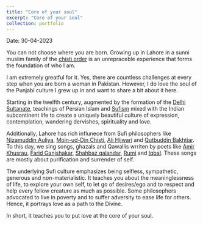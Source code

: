 ```yaml
---
title: "Core of your soul"
excerpt: "Core of your soul"
collection: portfolio
---
```


Date: 30-04-2023

You can not choose where you are born. Growing up in Lahore in a sunni muslim family of the [chisti order](https://en.wikipedia.org/wiki/Chishti_Order) is an unrepraceble experience that forms the foundation of who I am. 

I am extremely greatful for it. Yes, there are countless challenges at every step when you are born a woman in Pakistan. However, I do love the soul of the Punjabi culture I grew up in and want to share a bit about it here. 


Starting in the twelfth century, augmented by the formation of the [Delhi Sultanate](https://en.wikipedia.org/wiki/Delhi_Sultanate), teachings of Persian Islam and [Sufism](https://en.wikipedia.org/wiki/Sufism) mixed with the Indian subcontinent life to create a uniquely beautiful culture of expression, contemplation, wandering dervishes, spirituality and love. 


Additionally, Lahore has rich influnece from Sufi philosophers like [Nizamuddin Auliya](https://en.wikipedia.org/wiki/Nizamuddin_Auliya), [Moin-ud-Din Chisti](https://en.wikipedia.org/wiki/Mu%27in_al-Din_Chishti), [Ali Hijwari](https://en.wikipedia.org/wiki/Ali_al-Hujwiri) and [Qutbuddin Bakhtiar](https://en.wikipedia.org/wiki/Qutbuddin_Bakhtiar_Kaki). To this day, we sing songs, ghazals and Qawallis wrriten by poets like [Amir Khusrau](https://en.wikipedia.org/wiki/Amir_Khusrau), [Farid Ganjshakar](https://en.wikipedia.org/wiki/Baba_Farid), [Shahbaz qalandar](https://en.wikipedia.org/wiki/Lal_Shahbaz_Qalandar), [Rumi](https://en.wikipedia.org/wiki/Rumi) and [Iqbal](https://en.wikipedia.org/wiki/Muhammad_Iqbal). These songs are mostly about purification and surrender of self.

The underlying Sufi culture emphasizes being selfless, sympathetic, generous and non-materialistic. It teaches you about the meaninglessness of life, to explore your own self, to let go of desires/ego and to respect and help every fellow creature as much as possible. Some philosophers advocated to live in poverty and to suffer adversity to ease life for others. Hence, it portrays love as a path to the Divine.


In short, it teaches you to put love at the core of your soul.
